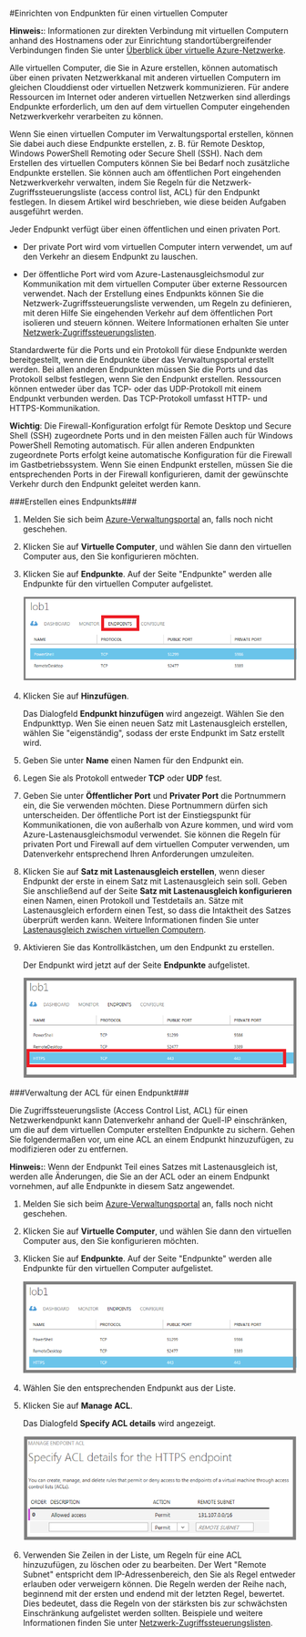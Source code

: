 <properties 
	pageTitle="Festlegen von Endpunkten auf einen virtuellen Computer in Azure" 
	description="Erfahren Sie, wie Sie die Kommunikation mit einem virtuellen Computer in Azure einrichten." 
	services="virtual-machines" 
	documentationCenter="" 
	authors="KBDAzure" 
	manager="timlt" 
	editor=""/>

<tags 
	ms.service="virtual-machines" 
	ms.workload="infrastructure-services" 
	ms.tgt_pltfrm="na" 
	ms.devlang="na" 
	ms.topic="article" 
	ms.date="10/29/2014" 
	ms.author="kathydav"/>

#Einrichten von Endpunkten für einen virtuellen Computer

**Hinweis:**: Informationen zur direkten Verbindung mit virtuellen Computern anhand des Hostnamens oder zur Einrichtung standortübergreifender Verbindungen finden Sie unter [Überblick über virtuelle Azure-Netzwerke](http://go.microsoft.com/fwlink/p/?LinkID=294063).

Alle virtuellen Computer, die Sie in Azure erstellen, können automatisch über einen privaten Netzwerkkanal mit anderen virtuellen Computern im gleichen Clouddienst oder virtuellen Netzwerk kommunizieren. Für andere Ressourcen im Internet oder anderen virtuellen Netzwerken sind allerdings Endpunkte erforderlich, um den auf dem virtuellen Computer eingehenden Netzwerkverkehr verarbeiten zu können. 

Wenn Sie einen virtuellen Computer im Verwaltungsportal erstellen, können Sie dabei auch diese Endpunkte erstellen, z. B. für Remote Desktop, Windows PowerShell Remoting oder Secure Shell (SSH). Nach dem Erstellen des virtuellen Computers können Sie bei Bedarf noch zusätzliche Endpunkte erstellen. Sie können auch am öffentlichen Port eingehenden Netzwerkverkehr verwalten, indem Sie Regeln für die Netzwerk-Zugriffssteuerungsliste (access control list, ACL) für den Endpunkt festlegen. In diesem Artikel wird beschrieben, wie diese beiden Aufgaben ausgeführt werden.

Jeder Endpunkt verfügt über einen öffentlichen und einen privaten Port.

- Der private Port wird vom virtuellen Computer intern verwendet, um auf den Verkehr an diesem Endpunkt zu lauschen.

- Der öffentliche Port wird vom Azure-Lastenausgleichsmodul zur Kommunikation mit dem virtuellen Computer über externe Ressourcen verwendet. Nach der Erstellung eines Endpunkts können Sie die Netzwerk-Zugriffssteuerungsliste verwenden, um Regeln zu definieren, mit deren Hilfe Sie eingehenden Verkehr auf dem öffentlichen Port isolieren und steuern können. Weitere Informationen erhalten Sie unter [Netzwerk-Zugriffssteuerungslisten](http://go.microsoft.com/fwlink/p/?LinkId=303816).

Standardwerte für die Ports und ein Protokoll für diese Endpunkte werden bereitgestellt, wenn die Endpunkte über das Verwaltungsportal erstellt werden. Bei allen anderen Endpunkten müssen Sie die Ports und das Protokoll selbst festlegen, wenn Sie den Endpunkt erstellen. Ressourcen können entweder über das TCP- oder das UDP-Protokoll mit einem Endpunkt verbunden werden. Das TCP-Protokoll umfasst HTTP- und HTTPS-Kommunikation.  

**Wichtig**: Die Firewall-Konfiguration erfolgt für Remote Desktop und Secure Shell (SSH) zugeordnete Ports und in den meisten Fällen auch für Windows PowerShell Remoting automatisch. Für allen anderen Endpunkten zugeordnete Ports erfolgt keine automatische Konfiguration für die Firewall im Gastbetriebssystem. Wenn Sie einen Endpunkt erstellen, müssen Sie die entsprechenden Ports in der Firewall konfigurieren, damit der gewünschte Verkehr durch den Endpunkt geleitet werden kann.

###Erstellen eines Endpunkts###

1. Melden Sie sich beim [Azure-Verwaltungsportal](http://manage.windowsazure.com) an, falls noch nicht geschehen.

2. Klicken Sie auf **Virtuelle Computer**, und wählen Sie dann den virtuellen Computer aus, den Sie konfigurieren möchten.

3. Klicken Sie auf **Endpunkte**. Auf der Seite "Endpunkte" werden alle Endpunkte für den virtuellen Computer aufgelistet.

	![Endpoints](./media/virtual-machines-set-up-endpoints/endpointswindows.png)

4.	Klicken Sie auf **Hinzufügen**.

	Das Dialogfeld **Endpunkt hinzufügen** wird angezeigt. Wählen Sie den Endpunkttyp. Wen Sie einen neuen Satz mit Lastenausgleich erstellen, wählen Sie "eigenständig", sodass der erste Endpunkt im Satz erstellt wird.
	
5. Geben Sie unter **Name** einen Namen für den Endpunkt ein.

6. Legen Sie als Protokoll entweder **TCP** oder **UDP** fest.

7. Geben Sie unter **Öffentlicher Port** und **Privater Port** die Portnummern ein, die Sie verwenden möchten. Diese Portnummern dürfen sich unterscheiden. Der öffentliche Port ist der Einstiegspunkt für Kommunikationen, die von außerhalb von Azure kommen, und wird vom Azure-Lastenausgleichsmodul verwendet. Sie können die Regeln für privaten Port und Firewall auf dem virtuellen Computer verwenden, um Datenverkehr entsprechend Ihren Anforderungen umzuleiten.

8. Klicken Sie auf **Satz mit Lastenausgleich erstellen**, wenn dieser Endpunkt der erste in einem Satz mit Lastenausgleich sein soll. Geben Sie anschließend auf der Seite **Satz mit Lastenausgleich konfigurieren** einen Namen, einen Protokoll und Testdetails an. Sätze mit Lastenausgleich erfordern einen Test, so dass die Intaktheit des Satzes überprüft werden kann. Weitere Informationen finden Sie unter [Lastenausgleich zwischen virtuellen Computern](http://azure.microsoft.com/manage/windows/common-tasks/how-to-load-balance-virtual-machines/).  

9.	Aktivieren Sie das Kontrollkästchen, um den Endpunkt zu erstellen.

	Der Endpunkt wird jetzt auf der Seite **Endpunkte** aufgelistet.

	![Endpoint creation successful](./media/virtual-machines-set-up-endpoints/endpointwindowsnew.png)

###Verwaltung der ACL für einen Endpunkt###

Die Zugriffssteuerungsliste (Access Control List, ACL) für einen Netzwerkendpunkt kann Datenverkehr anhand der Quell-IP einschränken, um die auf dem virtuellen Computer erstellten Endpunkte zu sichern. Gehen Sie folgendermaßen vor, um eine ACL an einem Endpunkt hinzuzufügen, zu modifizieren oder zu entfernen.

**Hinweis:**: Wenn der Endpunkt Teil eines Satzes mit Lastenausgleich ist, werden alle Änderungen, die Sie an der ACL oder an einem Endpunkt vornehmen, auf alle Endpunkte in diesem Satz angewendet.

1. Melden Sie sich beim [Azure-Verwaltungsportal](http://manage.windowsazure.com) an, falls noch nicht geschehen.

2. Klicken Sie auf **Virtuelle Computer**, und wählen Sie dann den virtuellen Computer aus, den Sie konfigurieren möchten.

3. Klicken Sie auf **Endpunkte**. Auf der Seite "Endpunkte" werden alle Endpunkte für den virtuellen Computer aufgelistet.

    ![ACL list](./media/virtual-machines-set-up-endpoints/EndpointsShowsDefaultEndpointsForVM.png)

4. Wählen Sie den entsprechenden Endpunkt aus der Liste. 

5. Klicken Sie auf **Manage ACL**.

    Das Dialogfeld **Specify ACL details** wird angezeigt.

    ![Specify ACL details](./media/virtual-machines-set-up-endpoints/EndpointACLdetails.png)

6. Verwenden Sie Zeilen in der Liste, um Regeln für eine ACL hinzuzufügen, zu löschen oder zu bearbeiten. Der Wert "Remote Subnet" entspricht dem IP-Adressenbereich, den Sie als Regel entweder erlauben oder verweigern können. Die Regeln werden der Reihe nach, beginnend mit der ersten und endend mit der letzten Regel, bewertet. Dies bedeutet, dass die Regeln von der stärksten bis zur schwächsten Einschränkung aufgelistet werden sollten. Beispiele und weitere Informationen finden Sie unter [Netzwerk-Zugriffssteuerungslisten](http://go.microsoft.com/fwlink/p/?LinkId=303816).




<!--HONumber=42-->
